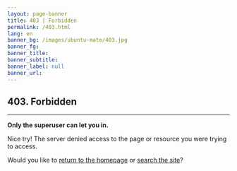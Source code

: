 ```yaml
---
layout: page-banner
title: 403 | Forbidden
permalink: /403.html
lang: en
banner_bg: /images/ubuntu-mate/403.jpg
banner_fg:
banner_title:
banner_subtitle:
banner_label: null
banner_url:
---
```


## 403. Forbidden
---

**Only the superuser can let you in.**

Nice try! The server denied access to the page or resource you were trying to access.

Would you like to [return to the homepage](/) or [search the site](/search/)?
